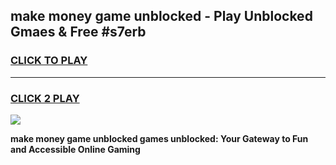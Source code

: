 
## make money game unblocked - Play Unblocked Gmaes & Free #s7erb
<h3>
<a href="https://premium.freeplayer.one?title=make_money_game_unblocked&ref=01M">CLICK TO PLAY</a></h3>
<hr>

<h3>
<a href="https://premium.freeplayer.one?title=make_money_game_unblocked&ref=01M">CLICK 2 PLAY</a>
  
</h3>

<a href="https://premium.freeplayer.one?title=make_money_game_unblocked&ref=01M"><img src="https://clearcache.store/games.png"></a>


**make money game unblocked games unblocked: Your Gateway to Fun and Accessible Online Gaming**
